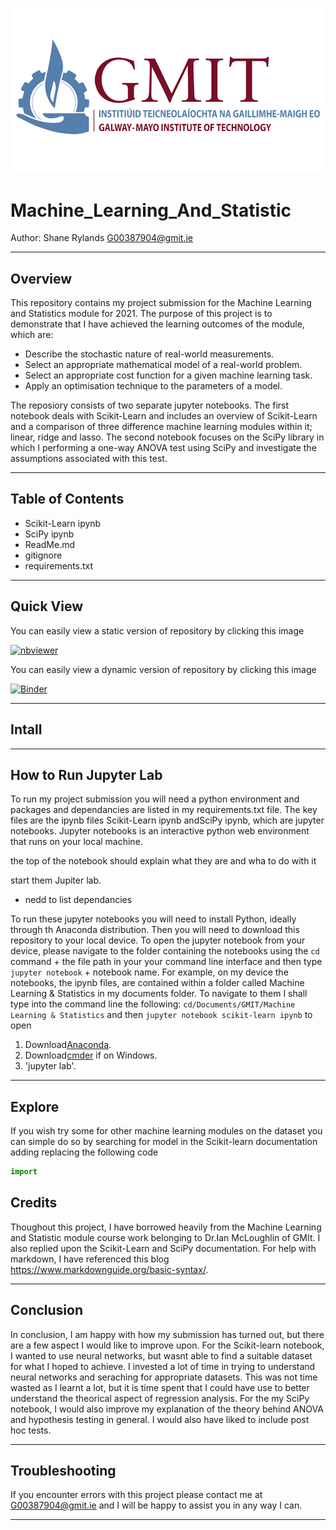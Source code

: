 ![GMIT_Logo.png](GMIT-logo.png)
# Machine_Learning_And_Statistic

Author: Shane Rylands
G00387904@gmit.ie
***

## Overview

This repository contains my project submission for the Machine Learning and Statistics module for 2021. The purpose of this project is to demonstrate that I have achieved the learning outcomes of the module, which are:
- Describe the stochastic nature of real-world measurements.
- Select an appropriate mathematical model of a real-world problem.
- Select an appropriate cost function for a given machine learning task.
- Apply an optimisation technique to the parameters of a model.

The reposiory consists of two separate jupyter notebooks. The first notebook deals with Scikit-Learn and includes an overview of Scikit-Learn and a comparison of three difference machine learning modules within it; linear, ridge and lasso. The second notebook focuses on the SciPy library in which I performing a one-way ANOVA test using SciPy and investigate the assumptions associated with this test.

***

## Table of Contents

- Scikit-Learn ipynb
- SciPy ipynb
- ReadMe.md
- gitignore
- requirements.txt

***

## Quick View

You can easily view a static version of repository by clicking this image

[![nbviewer](https://raw.githubusercontent.com/jupyter/design/master/logos/Badges/nbviewer_badge.svg)](https://nbviewer.org/github/shaner1/Machine_Learning_And_Statistic/tree/main/)

You can easily view a dynamic version of repository by clicking this image

[![Binder](https://mybinder.org/badge_logo.svg)](https://mybinder.org/v2/gh/shaner1/Machine_Learning_And_Statistic/HEAD?labpath=scikit-learn.ipynb)

***

## Intall



***
## How to Run Jupyter Lab

To run my project submission you will need a python environment and packages and dependancies are listed in my requirements.txt file. The key files are the ipynb files Scikit-Learn ipynb andSciPy ipynb, which are jupyter notebooks. Jupyter notebooks is an interactive python web environment that runs on your local machine. 

the top of the notebook should explain what they are and wha to do with it
 
 start them Jupiter lab.

- nedd to list dependancies 

To run these jupyter notebooks you will need to install Python, ideally through th Anaconda distribution. Then you will need to download this repository to your local device. To open the jupyter notebook from your device, please navigate to the folder containing the notebooks using the `cd` command + the file path in your your command line interface and then type `jupyter notebook` + notebook name. For example, on my device the notebooks, the ipynb files, are contained within a folder called Machine Learning & Statistics in my documents folder. To navigate to them I shall type into the command line the following: `cd/Documents/GMIT/Machine Learning & Statistics` and then `jupyter notebook scikit-learn ipynb` to open 




1. Download[Anaconda]().
2. Download[cmder]() if on Windows.
3. 'jupyter lab'.

***

## Explore

If you wish try some for other machine learning modules on the dataset you can simple do so by searching for model in the Scikit-learn documentation adding replacing the following code 

```python
import 
```

## Credits

Thoughout this project, I have borrowed heavily from the Machine Learning and Statistic module course work belonging to Dr.Ian McLoughlin of GMIt. I also replied upon the Scikit-Learn and SciPy documentation. For help with markdown, I have referenced this blog https://www.markdownguide.org/basic-syntax/.

***

## Conclusion

In conclusion, I am happy with how my submission has turned out, but there are a few aspect I would like to improve upon. For the Scikit-learn notebook, I wanted to use neural networks, but wasnt able to find a suitable dataset for what I hoped to achieve. I invested a lot of time in trying to understand neural networks and seraching for appropriate datasets. This was not time wasted as I learnt a lot, but it is time spent that I could have use to better understand the theorical aspect of regression analysis. For the my SciPy notebook, I would also improve my explanation of the theory behind ANOVA and hypothesis testing in general. I would also have liked to include post hoc tests.

***

## Troubleshooting

If you encounter errors with this project please contact me at [G00387904@gmit.ie](mailto) and I will be happy to assist you in any way I can.

***